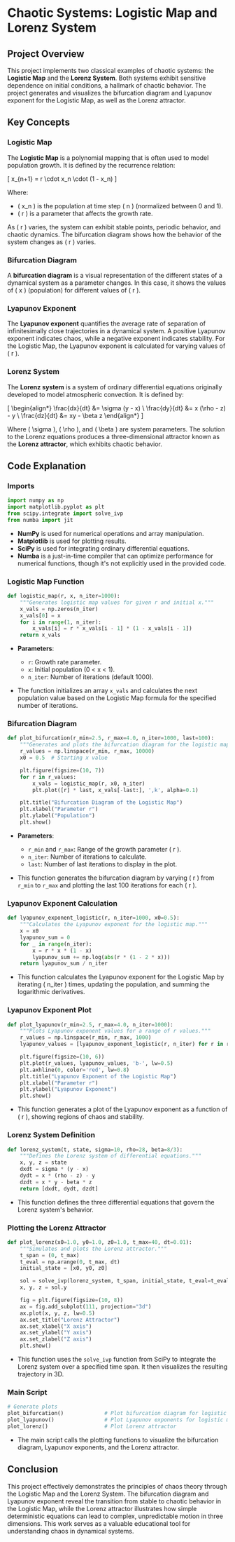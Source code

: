 # Chaotic Systems: Logistic Map and Lorenz System

## Project Overview

This project implements two classical examples of chaotic systems: the **Logistic Map** and the **Lorenz System**. Both systems exhibit sensitive dependence on initial conditions, a hallmark of chaotic behavior. The project generates and visualizes the bifurcation diagram and Lyapunov exponent for the Logistic Map, as well as the Lorenz attractor.

## Key Concepts

### Logistic Map

The **Logistic Map** is a polynomial mapping that is often used to model population growth. It is defined by the recurrence relation:

\[ x_{n+1} = r \cdot x_n \cdot (1 - x_n) \]

Where:
- \( x_n \) is the population at time step \( n \) (normalized between 0 and 1).
- \( r \) is a parameter that affects the growth rate.

As \( r \) varies, the system can exhibit stable points, periodic behavior, and chaotic dynamics. The bifurcation diagram shows how the behavior of the system changes as \( r \) varies.

### Bifurcation Diagram

A **bifurcation diagram** is a visual representation of the different states of a dynamical system as a parameter changes. In this case, it shows the values of \( x \) (population) for different values of \( r \).

### Lyapunov Exponent

The **Lyapunov exponent** quantifies the average rate of separation of infinitesimally close trajectories in a dynamical system. A positive Lyapunov exponent indicates chaos, while a negative exponent indicates stability. For the Logistic Map, the Lyapunov exponent is calculated for varying values of \( r \).

### Lorenz System

The **Lorenz system** is a system of ordinary differential equations originally developed to model atmospheric convection. It is defined by:

\[
\begin{align*}
\frac{dx}{dt} &= \sigma (y - x) \\
\frac{dy}{dt} &= x (\rho - z) - y \\
\frac{dz}{dt} &= xy - \beta z
\end{align*}
\]

Where \( \sigma \), \( \rho \), and \( \beta \) are system parameters. The solution to the Lorenz equations produces a three-dimensional attractor known as the **Lorenz attractor**, which exhibits chaotic behavior.

## Code Explanation

### Imports

```python
import numpy as np
import matplotlib.pyplot as plt
from scipy.integrate import solve_ivp
from numba import jit
```

- **NumPy** is used for numerical operations and array manipulation.
- **Matplotlib** is used for plotting results.
- **SciPy** is used for integrating ordinary differential equations.
- **Numba** is a just-in-time compiler that can optimize performance for numerical functions, though it's not explicitly used in the provided code.

### Logistic Map Function

```python
def logistic_map(r, x, n_iter=1000):
    """Generates logistic map values for given r and initial x."""
    x_vals = np.zeros(n_iter)
    x_vals[0] = x
    for i in range(1, n_iter):
        x_vals[i] = r * x_vals[i - 1] * (1 - x_vals[i - 1])
    return x_vals
```

- **Parameters**:
  - `r`: Growth rate parameter.
  - `x`: Initial population (0 < x < 1).
  - `n_iter`: Number of iterations (default 1000).
  
- The function initializes an array `x_vals` and calculates the next population value based on the Logistic Map formula for the specified number of iterations.

### Bifurcation Diagram

```python
def plot_bifurcation(r_min=2.5, r_max=4.0, n_iter=1000, last=100):
    """Generates and plots the bifurcation diagram for the logistic map."""
    r_values = np.linspace(r_min, r_max, 10000)
    x0 = 0.5  # Starting x value

    plt.figure(figsize=(10, 7))
    for r in r_values:
        x_vals = logistic_map(r, x0, n_iter)
        plt.plot([r] * last, x_vals[-last:], ',k', alpha=0.1)

    plt.title("Bifurcation Diagram of the Logistic Map")
    plt.xlabel("Parameter r")
    plt.ylabel("Population")
    plt.show()
```

- **Parameters**:
  - `r_min` and `r_max`: Range of the growth parameter \( r \).
  - `n_iter`: Number of iterations to calculate.
  - `last`: Number of last iterations to display in the plot.

- This function generates the bifurcation diagram by varying \( r \) from `r_min` to `r_max` and plotting the last 100 iterations for each \( r \).

### Lyapunov Exponent Calculation

```python
def lyapunov_exponent_logistic(r, n_iter=1000, x0=0.5):
    """Calculates the Lyapunov exponent for the logistic map."""
    x = x0
    lyapunov_sum = 0
    for _ in range(n_iter):
        x = r * x * (1 - x)
        lyapunov_sum += np.log(abs(r * (1 - 2 * x)))
    return lyapunov_sum / n_iter
```

- This function calculates the Lyapunov exponent for the Logistic Map by iterating \( n_iter \) times, updating the population, and summing the logarithmic derivatives.

### Lyapunov Exponent Plot

```python
def plot_lyapunov(r_min=2.5, r_max=4.0, n_iter=1000):
    """Plots Lyapunov exponent values for a range of r values."""
    r_values = np.linspace(r_min, r_max, 1000)
    lyapunov_values = [lyapunov_exponent_logistic(r, n_iter) for r in r_values]

    plt.figure(figsize=(10, 6))
    plt.plot(r_values, lyapunov_values, 'b-', lw=0.5)
    plt.axhline(0, color='red', lw=0.8)
    plt.title("Lyapunov Exponent of the Logistic Map")
    plt.xlabel("Parameter r")
    plt.ylabel("Lyapunov Exponent")
    plt.show()
```

- This function generates a plot of the Lyapunov exponent as a function of \( r \), showing regions of chaos and stability.

### Lorenz System Definition

```python
def lorenz_system(t, state, sigma=10, rho=28, beta=8/3):
    """Defines the Lorenz system of differential equations."""
    x, y, z = state
    dxdt = sigma * (y - x)
    dydt = x * (rho - z) - y
    dzdt = x * y - beta * z
    return [dxdt, dydt, dzdt]
```

- This function defines the three differential equations that govern the Lorenz system's behavior.

### Plotting the Lorenz Attractor

```python
def plot_lorenz(x0=1.0, y0=1.0, z0=1.0, t_max=40, dt=0.01):
    """Simulates and plots the Lorenz attractor."""
    t_span = (0, t_max)
    t_eval = np.arange(0, t_max, dt)
    initial_state = [x0, y0, z0]

    sol = solve_ivp(lorenz_system, t_span, initial_state, t_eval=t_eval, method='RK45')
    x, y, z = sol.y

    fig = plt.figure(figsize=(10, 8))
    ax = fig.add_subplot(111, projection="3d")
    ax.plot(x, y, z, lw=0.5)
    ax.set_title("Lorenz Attractor")
    ax.set_xlabel("X axis")
    ax.set_ylabel("Y axis")
    ax.set_zlabel("Z axis")
    plt.show()
```

- This function uses the `solve_ivp` function from SciPy to integrate the Lorenz system over a specified time span. It then visualizes the resulting trajectory in 3D.

### Main Script

```python
# Generate plots
plot_bifurcation()             # Plot bifurcation diagram for logistic map
plot_lyapunov()                # Plot Lyapunov exponents for logistic map
plot_lorenz()                  # Plot Lorenz attractor
```

- The main script calls the plotting functions to visualize the bifurcation diagram, Lyapunov exponents, and the Lorenz attractor.

## Conclusion

This project effectively demonstrates the principles of chaos theory through the Logistic Map and the Lorenz System. The bifurcation diagram and Lyapunov exponent reveal the transition from stable to chaotic behavior in the Logistic Map, while the Lorenz attractor illustrates how simple deterministic equations can lead to complex, unpredictable motion in three dimensions. This work serves as a valuable educational tool for understanding chaos in dynamical systems.
